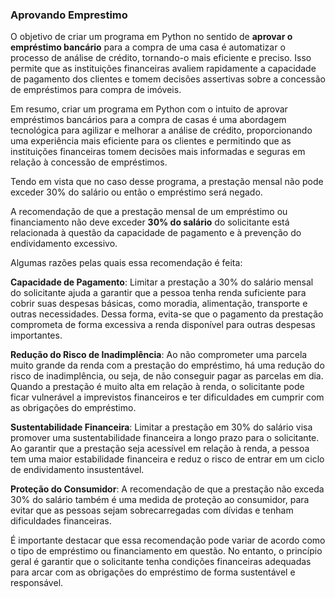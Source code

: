 ### Aprovando Emprestimo

O objetivo de criar um programa em Python no sentido de **aprovar o empréstimo bancário** para a compra de uma casa é automatizar o processo de análise de crédito, tornando-o mais eficiente e preciso. Isso permite que as instituições financeiras avaliem rapidamente a capacidade de pagamento dos clientes e tomem decisões assertivas sobre a concessão de empréstimos para compra de imóveis.

Em resumo, criar um programa em Python com o intuito de aprovar empréstimos bancários para a compra de casas é uma abordagem tecnológica para agilizar e melhorar a análise de crédito, proporcionando uma experiência mais eficiente para os clientes e permitindo que as instituições financeiras tomem decisões mais informadas e seguras em relação à concessão de empréstimos.

Tendo em vista que no caso desse programa, a prestação mensal não pode exceder 30% do salário ou então o empréstimo será negado. 

A recomendação de que a prestação mensal de um empréstimo ou financiamento não deve exceder **30% do salário** do solicitante está relacionada à questão da capacidade de pagamento e à prevenção do endividamento excessivo.

Algumas razões pelas quais essa recomendação é feita:

**Capacidade de Pagamento**: Limitar a prestação a 30% do salário mensal do solicitante ajuda a garantir que a pessoa tenha renda suficiente para cobrir suas despesas básicas, como moradia, alimentação, transporte e outras necessidades. Dessa forma, evita-se que o pagamento da prestação comprometa de forma excessiva a renda disponível para outras despesas importantes.

**Redução do Risco de Inadimplência**: Ao não comprometer uma parcela muito grande da renda com a prestação do empréstimo, há uma redução do risco de inadimplência, ou seja, de não conseguir pagar as parcelas em dia. Quando a prestação é muito alta em relação à renda, o solicitante pode ficar vulnerável a imprevistos financeiros e ter dificuldades em cumprir com as obrigações do empréstimo.

**Sustentabilidade Financeira**: Limitar a prestação em 30% do salário visa promover uma sustentabilidade financeira a longo prazo para o solicitante. Ao garantir que a prestação seja acessível em relação à renda, a pessoa tem uma maior estabilidade financeira e reduz o risco de entrar em um ciclo de endividamento insustentável.

**Proteção do Consumidor**: A recomendação de que a prestação não exceda 30% do salário também é uma medida de proteção ao consumidor, para evitar que as pessoas sejam sobrecarregadas com dívidas e tenham dificuldades financeiras.

É importante destacar que essa recomendação pode variar de acordo como o tipo de empréstimo ou financiamento em questão. No entanto, o princípio geral é garantir que o solicitante tenha condições financeiras adequadas para arcar com as obrigações do empréstimo de forma sustentável e responsável.


